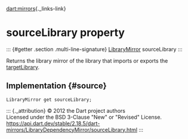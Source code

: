 [dart:mirrors](../../dart-mirrors/dart-mirrors-library){._links-link}

sourceLibrary property
======================

::: {#getter .section .multi-line-signature}
[LibraryMirror](../librarymirror-class) sourceLibrary
:::

Returns the library mirror of the library that imports or exports the
[targetLibrary](targetlibrary).

Implementation {#source}
--------------

``` {.language-dart data-language="dart"}
LibraryMirror get sourceLibrary;
```

::: {._attribution}
© 2012 the Dart project authors\
Licensed under the BSD 3-Clause \"New\" or \"Revised\" License.\
<https://api.dart.dev/stable/2.18.5/dart-mirrors/LibraryDependencyMirror/sourceLibrary.html>
:::

